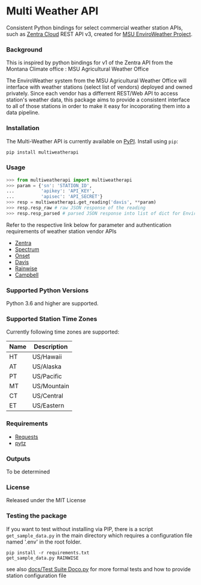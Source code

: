 # Multi Weather API

Consistent Python bindings for select commercial weather station APIs, such as [Zentra Cloud](https://zentracloud.com/) REST API v3, created for [MSU EnviroWeather Project](https://michiganstate.sharepoint.com/sites/MSUITADSDataScience/Shared%20Documents/Forms/AllItems.aspx?id=%2Fsites%2FMSUITADSDataScience%2FShared%20Documents%2FClients%2FEnviroWeather&viewid=554d191e%2Def24%2D4e36%2Dbc88%2D12660f0e0f8d).

### Background

This is inspired by python bindings for v1 of the Zentra API from the Montana Climate office : MSU Agricultural Weather Office


The EnviroWeather system from the MSU Agricultural Weather Office will interface with weather stations (select list of vendors) deployed and owned privately. Since each vendor has a differrent REST/Web API to access station's weather data, this package aims to provide a consistent interface to all of those stations in order to make it easy for incoporating them into a data pipeline.

### Installation

The Multi-Weather API is currently available on [PyPI](https://pypi.org/project/multiweatherapi/). Install using `pip`:
```bash
pip install multiweatherapi
```

### Usage

```python
>>> from multiweatherapi import multiweatherapi
>>> param = {'sn': 'STATION_ID',
...          'apikey': 'API_KEY',
...          'apisec': 'API_SECRET'}
>>> resp = multiweatherapi.get_reading('davis', **param)
>>> resp.resp_raw # raw JSON response of the reading
>>> resp.resp_parsed # parsed JSON response into list of dict for EnviroWeather project
```

Refer to the respective link below for parameter and authentication requirements of weather station vendor APIs

- [Zentra](docs/zentra.md)
- [Spectrum](docs/spectrum.md)
- [Onset](docs/onset.md)
- [Davis](docs/davis.md)
- [Rainwise](docs/rainwise.md)
- [Campbell](docs/campbell.md) 

### Supported Python Versions

Python 3.6 and higher are supported.

### Supported Station Time Zones

Currently following time zones are supported:

| Name | Description |
| ---- | ----------- |
| HT   | US/Hawaii   |
| AT   | US/Alaska   |
| PT   | US/Pacific  |
| MT   | US/Mountain |
| CT   | US/Central  |
| ET   | US/Eastern  |

### Requirements

- [Requests](https://docs.python-requests.org/en/latest/)
- [pytz](https://pythonhosted.org/pytz/)

### Outputs

To be determined

### License

Released under the MIT License

### Testing the package

If you want to test without installing via PIP, there is a script
`get_sample_data.py`  in the main directory which requires a configuration file named '.env' in the root folder. 

```
pip install -r requirements.txt
get_sample_data.py RAINWISE
```

see also [docs/Test Suite Doco.py](docs/Test%20Suite%20Doco.md) for more formal tests and how to provide station configuration file

